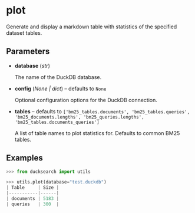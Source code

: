 # plot

Generate and display a markdown table with statistics of the specified dataset tables.



## Parameters

- **database** (*str*)

    The name of the DuckDB database.

- **config** (*None | dict*) – defaults to `None`

    Optional configuration options for the DuckDB connection.

- **tables** – defaults to `['bm25_tables.documents', 'bm25_tables.queries', 'bm25_documents.lengths', 'bm25_queries.lengths', 'bm25_tables.documents_queries']`

    A list of table names to plot statistics for. Defaults to common BM25 tables.



## Examples

```python
>>> from ducksearch import utils

>>> utils.plot(database="test.duckdb")
| Table     | Size |
|-----------|------|
| documents | 5183 |
| queries   | 300  |
```

